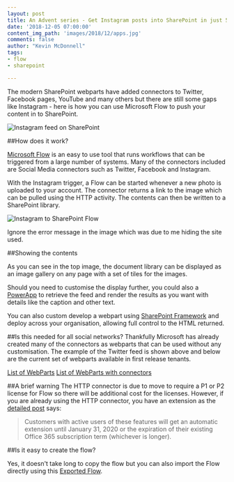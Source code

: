 ```yaml
---
layout: post
title: An Advent series - Get Instagram posts into SharePoint in just 5 mins of configuration
date: '2018-12-05 07:00:00'
content_img_path: 'images/2018/12/apps.jpg'
comments: false
author: "Kevin McDonnell"
tags:
- flow
- sharepoint

---
```


The modern SharePoint webparts have added connectors to Twitter, Facebook pages, YouTube and many others but there are still some gaps like Instagram - here is how you can use Microsoft Flow to push your content in to SharePoint.

![Instagram feed on SharePoint](018/12/InstagramToSharePoint.PNG)

##How does it work?

[Microsoft Flow](https://emea.flow.microsoft.com) is an easy to use tool that runs workflows that can be triggered from a large number of systems. Many of the connectors included are Social Media connectors such as Twitter, Facebook and Instagram.

With the Instagram trigger, a Flow can be started whenever a new photo is uploaded to your account. The connector returns a link to the image which can be pulled using the HTTP activity. The contents can then be written to a SharePoint library.

![Instagram to SharePoint Flow](nstagramToSharePointFlow.PNG)

Ignore the error message in the image which was due to me hiding the site used.

##Showing the contents

As you can see in the top image, the document library can be displayed as an image gallery on any page with a set of tiles for the images.

Should you need to customise the display further, you could also a [PowerApp](https://powerapps.microsoft.com/en-us/) to retrieve the feed and render the results as you want with details like the caption and other text.

You can also custom develop a webpart using [SharePoint Framework](https://docs.microsoft.com/en-us/sharepoint/dev/spfx/sharepoint-framework-overview) and deploy across your organisation, allowing full control to the HTML returned.

##Is this needed for all social networks?
Thankfully Microsoft has already created many of the connectors as webparts that can be used without any customisation. The example of the Twitter feed is shown above and below are the current set of webparts available in first release tenants.

[List of WebParts](018/12/ListOfWebParts.PNG)
[List of WebParts with connectors](/images/2018/12/ListOfWebParts2.PNG)

##A brief warning
The HTTP connector is due to move to require a P1 or P2 license for Flow so there will be additional cost for the licenses. However, if you are already using the HTTP connector, you have an extension as the [detailed post](https://techcommunity.microsoft.com/t5/Office-Retirement-Blog/Updates-to-Microsoft-Flow-and-PowerApps-for-Office-365/ba-p/289589) says:

>Customers with active users of these features will get an automatic extension until January 31, 2020 or the expiration of their existing Office 365 subscription term (whichever is longer).   

##Is it easy to create the flow?

Yes, it doesn't take long to copy the flow but you can also import the Flow directly using this [Exported Flow](https://github.com/kevmcdonk/Mcd79SharePointScripts/blob/master/UploadInstagramFeedtoSharePoint.zip).